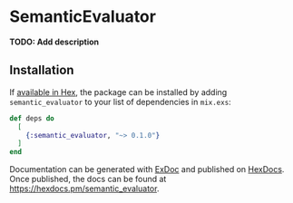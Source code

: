 # SemanticEvaluator

**TODO: Add description**

## Installation

If [available in Hex](https://hex.pm/docs/publish), the package can be installed
by adding `semantic_evaluator` to your list of dependencies in `mix.exs`:

```elixir
def deps do
  [
    {:semantic_evaluator, "~> 0.1.0"}
  ]
end
```

Documentation can be generated with [ExDoc](https://github.com/elixir-lang/ex_doc)
and published on [HexDocs](https://hexdocs.pm). Once published, the docs can
be found at <https://hexdocs.pm/semantic_evaluator>.


